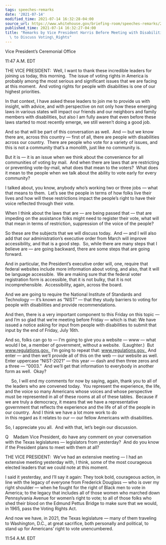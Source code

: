 ```yaml
---
tags: speeches-remarks
date: '2021-07-14'
modified_time: 2021-07-14 16:32:28-04:00
source_url: https://www.whitehouse.gov/briefing-room/speeches-remarks/2021/07/14/remarks-by-vice-president-harris-before-meeting-with-disabilities-advocates-to-discuss-voting-rights/
published_time: 2021-07-14 16:32:27-04:00
title: "Remarks by Vice President Harris Before Meeting with Disabilities Advocates\
  \ to Discuss Voting\_Rights"
---
```

 
Vice President’s Ceremonial Office

11:47 A.M. EDT  
  
THE VICE PRESIDENT:  Well, I want to thank these incredible leaders for
joining us today, this morning.  The issue of voting rights in America
is probably among the most serious and significant issues that we are
facing at this moment.  And voting rights for people with disabilities
is one of our highest priorities.  
  
In that context, I have asked these leaders to join me to provide us
with insight, with advice, and with perspective on not only how these
emerging laws in various states will impact our friends and our
neighbors and family members with disabilities, but also I am fully
aware that even before these laws started to most recently emerge, we
still weren’t doing a good job.  
  
And so that will be part of this conversation as well.  And — but we
know there are, across this country — first of all, there are people
with disabilities across our country.  There are people who vote for a
variety of issues, and this is not a community that’s a monolith, just
like no community is.   
  
But it is — it is an issue when we think about the convenience for all
communities of voting by mail.  And when there are laws that are
restricting or preventing vote-by-mail, what does that mean to the
voters?  What does it mean to the people when we talk about the ability
to vote early for every community?  
  
I talked about, you know, anybody who’s working two or three jobs — what
that means to them.  Let’s see the people in terms of how folks live
their lives and how will these restrictions impact the people’s right to
have their voice reflected through their vote.  
  
When I think about the laws that are — are being passed that — that are
impeding on the assistance folks might need to register their vote, what
will that mean in terms of restriction, suppression of the voice of the
people?   
  
So these are the subjects that we will discuss today.  And — and I will
also add that our administration’s executive order from March will
improve accessibility, and that is a good step.  So, while there are
many steps that I believe are — are going backward, there are some steps
that are going forward.   
  
And in particular, the President’s executive order will, one, require
that federal websites include more information about voting, and also,
that it will be language accessible.  We are making sure that the
federal voter registration form is accessible, that it is not bulky,
that it is not incomprehensible.  Accessibility, again, across the
board.   
  
And we are going to require the National Institute of Standards and
Technology — it’s known as “NIST” — that they study barriers to voting
for people with disabilities and provide recommendations.  
  
And then, there is a very important component to this Friday on this
topic — and I’m so glad that we’re meeting before Friday — which is
that: We have issued a notice asking for input from people with
disabilities to submit that input by the end of Friday, July 16th.   
  
And so, folks can go to — I’m going to give you a website — www — what
would I be, a member of government, without a website.  (Laughter.)  But
www.regulations.gov.  I’m going to repeat that: www.regulations.gov. 
And enter — and then we’ll provide all of this on the web — our website
as well.  Enter uppercase “NIST-2021” — this year — dash and then three
zeros and a three — “0003.”  And we’ll get that information to everybody
in another form as well.  Okay?  
  
     So, I will end my comments for now by saying, again, thank you to
all of the leaders who are convened today.  You represent the
experience, the life, and the voice so many Americans whose voices and
whose perspective must be represented in all of these rooms at all of
these tables.  Because if we are truly a democracy, it means that we
have a representative government that reflects the experience and the
life of all of the people in our country.  And I think we have a lot
more work to do  
in this regard as it relates to our — our fellow Americans with
disabilities.   
  
So, I appreciate you all.  And with that, let’s begin our discussion.  
  
Q    Madam Vice President, do have any comment on your conversation with
the Texas legislatures — legislators from yesterday?  And do you know if
the President plans to meet with them at all?  
  
THE VICE PRESIDENT:  We’ve had an extensive meeting — I had an extensive
meeting yesterday with, I think, some of the most courageous elected
leaders that we could note at this moment.  
  
I said it yesterday, and I’ll say it again: They took bold, courageous
action, in line with the legacy of everyone from Frederick Douglass —
who is over my right shoulder — when he fought for the right of Black
men to vote in America; to the legacy that includes all of those women
who marched down Pennsylvania Avenue for women’s right to vote; to all
of those folks who shed their blood on the Edmund Pettus Bridge to make
sure that we would, in 1965, pass the Voting Rights Act.  
  
And now we have, in 2021, the Texas legislature — many of them traveling
to Washington, D.C., at great sacrifice, both personally and political,
to stand up for Americans’ right to vote unencumbered.  
  
11:54 A.M. EDT
